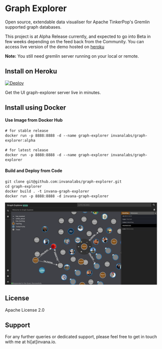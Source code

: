 # Graph Explorer

Open source, extendable data visualiser for Apache TinkerPop's Gremlin supported graph databases.

This project is at Alpha Release currently, and expected 
to go into Beta in few weeks depending on the feed back
from the Community. You can access live version of the demo hosted on [heroku](https://graph-explorer.herokuapp.com/) 

**Note:** You still need gremlin server running on your local or remote.


## Install on Heroku

[![Deploy](https://www.herokucdn.com/deploy/button.svg)](https://heroku.com/deploy?template=https://github.com/invanalabs/graph-explorer/tree/master)

Get the UI graph-explorer server live in minutes. 
 
 
 
## Install using Docker

#### Use Image from Docker Hub

```shell script
# for stable release
docker run -p 8888:8888 -d --name graph-explorer invanalabs/graph-explorer:alpha

# for latest release
docker run -p 8888:8888 -d --name graph-explorer invanalabs/graph-explorer

```

#### Build and Deploy from Code
```shell script
git clone git@github.com:invanalabs/graph-explorer.git
cd graph-explorer
docker build . -t invana-graph-explorer 
docker run -p 8888:8888 -d invana-graph-explorer
```

![screenshot](./screenshot.png)


## License

Apache License 2.0

## Support 

For any further queries or dedicated support, please feel free to get in touch with me at hi[at]invana.io.
